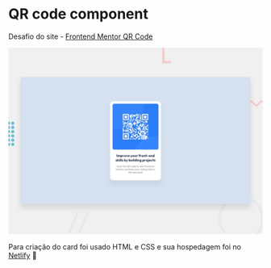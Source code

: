 # QR code component

Desafio do site - [Frontend Mentor QR Code](https://www.frontendmentor.io/challenges/qr-code-component-iux_sIO_H) 

![Design preview for the QR code component coding challenge](./design/desktop-preview.jpg)


Para criação do card foi usado HTML e CSS e sua hospedagem foi no [Netlify](https://cardzinho.netlify.app/) 🚀
